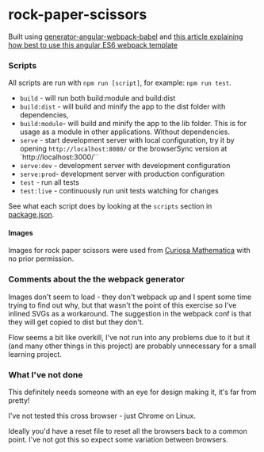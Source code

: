 # rock-paper-scissors

Built using [generator-angular-webpack-babel](https://github.com/Aleksion/generator-angular-webpack-babel) and [this article explaining how best to use this angular ES6 webpack template](http://angular-tips.com/blog/2015/06/using-angular-1-dot-x-with-es6-and-webpack/)


### Scripts


All scripts are run with `npm run [script]`, for example: `npm run test`.

* `build` - will run both build:module and build:dist
* `build:dist` - will build and minify the app to the dist folder with dependencies,
* `build:module`- will build and minify the app to the lib folder. This is for usage as a module in other applications. Without dependencies.
* `serve` - start development server with local configuration, try it by opening `http://localhost:8080/` or the browserSync version at `http://localhost:3000/``
* `serve:dev` - development server with development configuration
* `serve:prod`- development server with production configuration
* `test` - run all tests
* `test:live` - continuously run unit tests watching for changes

See what each script does by looking at the `scripts` section in [package.json](./package.json).


#### Images


Images for rock paper scissors were used from [Curiosa Mathematica](http://curiosamathematica.tumblr.com/image/78536951883) with no prior permission. 


### Comments about the the webpack generator


Images don't seem to load - they don't webpack up and I spent some time trying to find out why, but that wasn't the point of this exercise so I've inlined SVGs as a workaround. The suggestion in the webpack conf is that they will get copied to dist but they don't.

Flow seems a bit like overkill, I've not run into any problems due to it but it (and many other things in this project) are probably unnecessary for a small learning project.


### What I've not done


This definitely needs someone with an eye for design making it, it's far from pretty!

I've not tested this cross browser - just Chrome on Linux.

Ideally you'd have a reset file to reset all the browsers back to a common point. I've not got this so expect some variation between browsers.